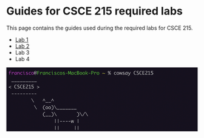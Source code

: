 # Guides for CSCE 215 required labs

This page contains the guides used during the required labs for CSCE 215.

- [Lab 1](./lab1/README.md)
- [Lab 2](./lab2/README.md)
- Lab 3
- Lab 4

![](./figures/hello.png)